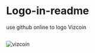 # Logo-in-readme
use github online to logo Vizcoin
##
![vizcoin](https://user-images.githubusercontent.com/47045731/52140563-08969600-264b-11e9-8387-7f216d019e7e.JPG)
